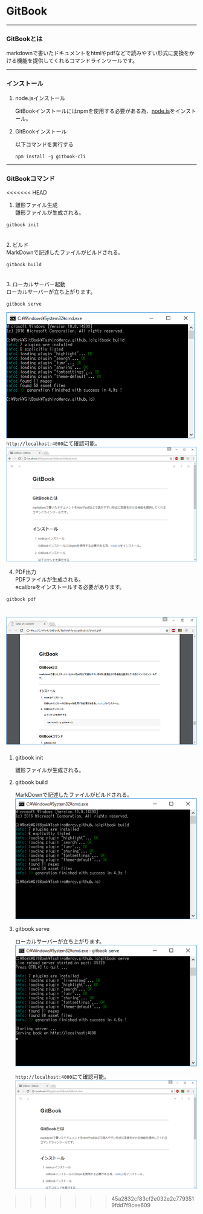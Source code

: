 # GitBook
****
### GitBookとは
markdownで書いたドキュメントをhtmlやpdfなどで読みやすい形式に変換をかける機能を提供してくれるコマンドラインツールです。
****
### インストール
1. node.jsインストール

    GitBookインストールにはnpmを使用する必要がある為、[node.js](https://nodejs.org/en/)をインストール。

1. GitBookインストール

    以下コマンドを実行する

    ```MarkDown
    npm install -g gitbook-cli
    ```
****
### GitBookコマンド
<<<<<<< HEAD
1. 雛形ファイル生成   
雛形ファイルが生成される。
```MarkDown
gitbook init
```  
　  
2. ビルド   
MarkDownで記述したファイルがビルドされる。
```MarkDown
gitbook build
```
　  
3. ローカルサーバー起動   
ローカルサーバーが立ち上がります。
```MarkDown
gitbook serve
```
![01](../image/GitBook/01.png)
<BR>`http://localhost:4000`にて確認可能。    
![03](../image/GitBook/03.png)

4. PDF出力   
PDFファイルが生成される。   
※calibreをインストールする必要があります。
```MarkDown
gitbook pdf
```   
![04](../image/GitBook/04.png)
=======
1. gitbook init

   雛形ファイルが生成される。<Br>

2. gitbook build

   MarkDownで記述したファイルがビルドされる。<Br>
   ![01](../image/GitBook/01.png)

3. gitbook serve

    ローカルサーバーが立ち上がります。<Br>
    ![02](../image/GitBook/02.png)

    `http://localhost:4000`にて確認可能。<Br>
    ![03](../image/GitBook/03.png)
>>>>>>> 45a2832cf83cf2e032e2c7793519fdd7f9cee609
